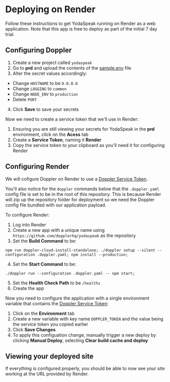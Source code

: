 # Deploying on Render

Follow these instructions to get YodaSpeak running on Render as a web application. Note that this app is free to deploy as part of the initial 7 day trial.

## Configuring Doppler

1. Create a new project called `yodaspeak`
2. Go to **prd** and upload the contents of the [sample.env](../sample.env) file
3. Alter the secret values accordingly:
  - Change `HOSTNAME` to be `0.0.0.0`
  - Change `LOGGING` to `common`
  - Change `NODE_ENV` to `production`
  - Delete `PORT`
4. Click **Save** to save your secrets

Now we need to create a service token that we'll use in Render:

1. Ensuring you are still viewing your secrets for YodaSpeak in the **prd** environment, click on the **Acess** tab
2. Create a **Service Token**, naming it **Render**
3. Copy the service token to your clipboard as you'll need it for configuring Render

## Configuring Render

<!-- todo(ryan): Remove `doppler-cloud-install-standalone` and `./doppler` once Render have updated the CLI to be v3.13.0 or greater -->

We will cofigure Doppler on Render to use a [Doppler Service Token](https://docs.doppler.com/docs/enclave-service-tokens).

You'll also notice for the `doppler` commands below that the `.doppler.yaml` config file is set to be in the root of this repository. This is because Render will zip up the repository folder for deployment so we need the Doppler config file bundled with our application payload.

To configure Render:

1. Log into Render
2. Create a new app with a unique name using `https://github.com/dopplerhq/yodaspeak` as the repository
3. Set the **Build Command** to be:
```
npm run doppler-cloud-install-standalone; ./doppler setup --silent --configuration .doppler.yaml; npm install --production;
```
4. Set the **Start Command** to be:
```
./doppler run --configuration .doppler.yaml -- npm start;
```
5. Set the **Health Check Path** to be `/healthz`
6. Create the app

Now you need to configure the application with a single environment variable that contains the [Doppler Service Token](https://docs.doppler.com/docs/enclave-service-tokens):

1. Click on the **Environment** tab
2. Create a new variable with key name `DOPPLER_TOKEN` and the value being the service token you copied earlier
3. Click **Save Changes**
4. To apply this configuation change, manually trigger a new deploy by clicking **Manual Deploy**, selecting **Clear build cache and deploy**

## Viewing your deployed site

If everything is configured properly, you should be able to now see your site working at the URL provided by Render.
